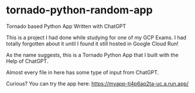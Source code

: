 # tornado-python-random-app
Tornado based Python App Written with ChatGPT

This is a project I had done while studying for one of my GCP Exams.  I had totally forgotten about it until I found it still hosted in Google Cloud Run!

As the name suggests, this is a Tornado Python App that I built with the Help of ChatGPT.

Almost every file in here has some type of input from ChatGPT.


Curious?  You can try the app here: https://myapp-tj4p6ap2ta-uc.a.run.app/